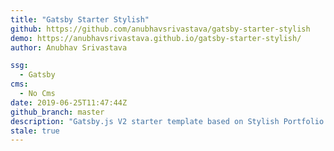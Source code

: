 ```yaml
---
title: "Gatsby Starter Stylish"
github: https://github.com/anubhavsrivastava/gatsby-starter-stylish
demo: https://anubhavsrivastava.github.io/gatsby-starter-stylish/
author: Anubhav Srivastava

ssg:
  - Gatsby
cms:
  - No Cms
date: 2019-06-25T11:47:44Z
github_branch: master
description: "Gatsby.js V2 starter template based on Stylish Portfolio by startbootstrap"
stale: true
---
```

